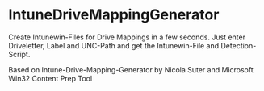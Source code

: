 # IntuneDriveMappingGenerator
Create Intunewin-Files for Drive Mappings in a few seconds.
Just enter Driveletter, Label and UNC-Path and get the Intunewin-File and Detection-Script.

Based on Intune-Drive-Mapping-Generator by Nicola Suter and Microsoft Win32 Content Prep Tool
